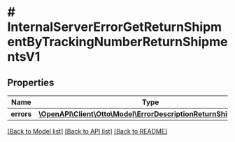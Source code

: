 # # InternalServerErrorGetReturnShipmentByTrackingNumberReturnShipmentsV1

## Properties

Name | Type | Description | Notes
------------ | ------------- | ------------- | -------------
**errors** | [**\OpenAPI\Client\Otto\Model\ErrorDescriptionReturnShipmentsV1**](ErrorDescriptionReturnShipmentsV1.md) |  | [optional]

[[Back to Model list]](../../README.md#models) [[Back to API list]](../../README.md#endpoints) [[Back to README]](../../README.md)

